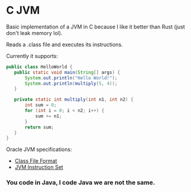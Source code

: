 # C JVM

Basic implementation of a JVM in C because I like it better than Rust (just don't leak memory lol).

Reads a .class file and executes its instructions.

Currently it supports:
 ```java
public class HelloWorld {
    public static void main(String[] args) {
        System.out.println("Hello World!");
        System.out.println(multiply(5, 4));
    }

    private static int multiply(int n1, int n2) {
        int sum = 0;
        for (int i = 0; i < n2; i++) {
            sum += n1;
        }
        return sum;
    }
}
```

Oracle JVM specifications:
- [Class File Format](https://docs.oracle.com/javase/specs/jvms/se7/html/jvms-4.html)
- [JVM Instruction Set](https://docs.oracle.com/javase/specs/jvms/se7/html/jvms-6.html)

### You code in Java, I code Java we are not the same.
